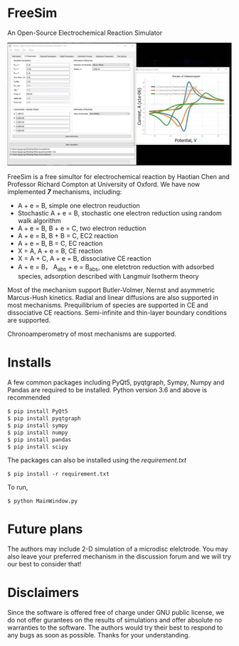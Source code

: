 # FreeSim
 An Open-Source Electrochemical Reaction Simulator

![Intro](Icons/FreeSimIntro.jpg)

FreeSim is a free simultor for electrochemical reaction by Haotian Chen and Professor Richard Compton at University of Oxford. 
We have now implemented ***7*** mechanisms, including:

* A + e = B, simple one electron reuduction 
* Stochastic A + e = B, stochastic one electron reduction using random walk algorithm
* A + e = B, B + e = C, two electron reduction
* A + e = B, B + B = C, EC2 reaction 
* A + e = B, B = C, EC reaction 
* X = A, A + e = B, CE reaction 
* X = A + C, A + e = B, dissociative CE reaction
* A + e = B， A<sub>abs</sub> + e = B<sub>abs</sub>, one eletctron reduction with adsorbed species, adsorption described with Langmuir Isotherm theory

Most of the mechanism support Butler-Volmer, Nernst and asymmetric Marcus-Hush kinetics. Radial and linear diffusions are also supported in most mechanisms. Prequilibrium of species are supported in CE and dissociative CE reactions. Semi-infinite and thin-layer boundary conditions are supported.

Chronoamperometry of most mechanisms are supported. 


# Installs
A few common packages including PyQt5, pyqtgraph, Sympy, Numpy and Pandas are required to be installed. Python version 3.6 and above is recommended

```
$ pip install PyQt5
$ pip install pyqtgraph
$ pip install sympy
$ pip install numpy
$ pip install pandas
$ pip install scipy
```

The packages can also be installed using the *requirement.txt*

```
$ pip install -r requirement.txt
```

To run,

```
$ python MainWindow.py
```

# Future plans
The authors may include 2-D simulation of a microdisc elelctrode. You may also leave your preferred mechanism in the discussion forum and we will try our best to consider that! 


# Disclaimers
Since the software is offered free of charge under GNU public license, we do not offer gurantees on the results of simulations and offer absolute no warranties to the software. The authors would try their best to respond to any bugs as soon as possible. Thanks for your understanding.



